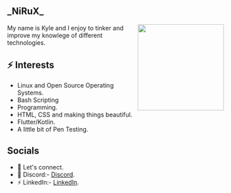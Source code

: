<h2> _NiRuX_ </h2>
<img align='right' src='https://c.tenor.com/dHk-LfzHrtwAAAAi/linux-computer.gif' width='200"'>

My name is Kyle and I enjoy to tinker and improve my knowlege of different technologies.

## ⚡ Interests
- Linux and Open Source Operating Systems.
- Bash Scripting
- Programming.
- HTML, CSS and making things beautiful.
- Flutter/Kotlin.
- A little bit of Pen Testing.

## Socials
- 💬 Let's connect.
- 🔔 Discord:- [Discord](https://discord.gg/invite/CJzTJsrFpU).
- ⚡ LinkedIn:- [LinkedIn](https://www.linkedin.com/in/kyle-perez-b785341a4/).
